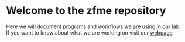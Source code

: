 # Welcome to the zfme repository

Here we will document programs and workflows we are using in our lab  
If you want to know about what we are working on visit our [webpage](http://zfme.biol.uw.edu.pl)
